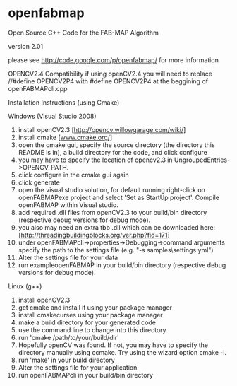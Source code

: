 openfabmap
==========

Open Source C++ Code for the FAB-MAP Algorithm

version 2.01

please see  http://code.google.com/p/openfabmap/ for more information

OPENCV2.4 Compatibility
if using openCV2.4 you will need to replace
//#define OPENCV2P4
with
#define OPENCV2P4
at the beggining of openFABMAPcli.cpp

Installation Instructions (using Cmake)

Windows (Visual Studio 2008)

1. install openCV2.3 [http://opencv.willowgarage.com/wiki/]
2. install cmake [www.cmake.org/]
3. open the cmake gui, specify the source directory (the directory this README is in), a build directory for the code, and click configure
4. you may have to specify the location of opencv2.3 in UngroupedEntries->OPENCV_PATH.
5. click configure in the cmake gui again
6. click generate
7. open the visual studio solution, for default running right-click on openFABMAPexe project and select 'Set as StartUp project'. Compile openFABMAP within Visual studio.
8. add required .dll files from openCV2.3 to your build/bin directory (respective debug versions for debug mode).
9. you also may need an extra tbb .dll which can be downloaded here: [http://threadingbuildingblocks.org/ver.php?fid=171]
10. under openFABMAPcli->properties->Debugging->command arguments specify the path to the settings file (e.g. "-s samples\settings.yml")
11. Alter the settings file for your data
12. run exampleopenFABMAP in your build/bin directory (respective debug versions for debug mode).


Linux (g++)

1. install openCV2.3
2. get cmake and install it using your package manager
3. install cmakecurses using your package manager
2. make a build directory for your generated code
3. use the command line to change into this directory
4. run 'cmake /path/to/your/build/dir'
5. Hopefully openCV was found. If not, you may have to specify the directory manually using ccmake. Try using the wizard option cmake -i.
6. run 'make' in your build directory
5. Alter the settings file for your application
6. run openFABMAPcli in your build/bin directory




